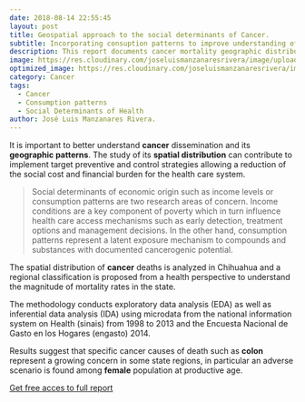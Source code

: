 ```yaml
---
date: 2018-08-14 22:55:45
layout: post
title: Geospatial approach to the social determinants of Cancer.
subtitle: Incorporating consuption patterns to improve understanding of cancer mortality. 
description: This report documents cancer mortality geographic distribution in Chihuahua, a border state with the US. We follow it’s evolution over the last decade. The Spatial dimension provides a complementary approach that brings the cancer debate to the table for this norther border states.
image: https://res.cloudinary.com/joseluismanzanaresrivera/image/upload/v1585275051/national-cancer-institute-L7en7Lb-Ovc-unsplash_e2r9ok.jpg
optimized_image: https://res.cloudinary.com/joseluismanzanaresrivera/image/upload/v1585275051/national-cancer-institute-L7en7Lb-Ovc-unsplash_e2r9ok.jpg
category: Cancer
tags:
  - Cancer
  - Consumption patterns
  - Social Determinants of Health
author: José Luis Manzanares Rivera.
---
```


It is important to better understand **cancer** dissemination and its **geographic patterns**. The study of its **spatial distribution** can contribute to implement target preventive and control strategies allowing a reduction of the social cost and financial burden for the health care system.


> Social determinants of economic origin such as income levels or consumption patterns are two research areas of concern.  Income conditions are a key component of poverty which in turn influence health care access mechanisms such as early detection, treatment options and management decisions. In the other hand, consumption patterns represent a latent exposure mechanism to compounds and substances with documented cancerogenic potential.  

The spatial distribution of **cancer** deaths is analyzed in Chihuahua and a regional classification is proposed from a health perspective to understand the magnitude of mortality rates in the state.

The methodology conducts exploratory data analysis (EDA) as well as inferential data analysis (IDA) using microdata from the national information system on Health (sinais) from 1998 to 2013 and the Encuesta Nacional de Gasto en los Hogares (engasto) 2014.

Results suggest that specific cancer causes of death such as **colon** represent a growing concern in some state regions, in particular an adverse scenario is found among **female** population at productive age.


[Get free acces to full report](https://drive.google.com/file/d/0B0DFhRNEsQ_vZ3haZVRmOHo4cEk/view)





